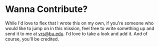 # Wanna Contribute?
While I'd love to flex that I wrote this on my own, if you're someone who would like to jump on in this mission, feel free to write something up and send it to me at vrs@bu.edu. I'd love to take a look and add it. And of course, you'll be credited. 
